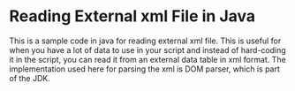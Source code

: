 # Reading External xml File in Java #

This is a sample code in java for reading external xml file.
This is useful for when you have a lot of data to use in your script and instead of hard-coding it in the script, 
you can read it from an external data table in xml format. 
The implementation used here for parsing the xml is DOM parser, which is part of the JDK.